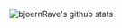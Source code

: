 ![bjoernRave's github stats](https://github-readme-stats.vercel.app/api?username=bjoernRave&show_icons=true&theme=dark&include_all_commits=true)
